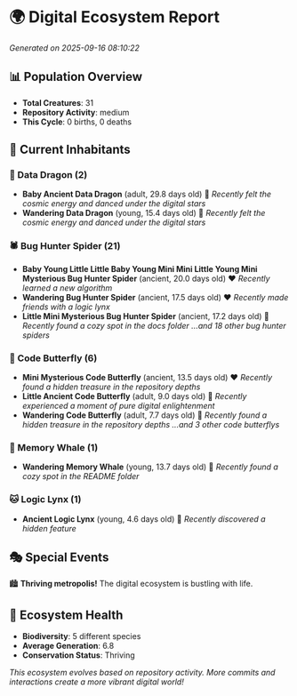 # 🌍 Digital Ecosystem Report
*Generated on 2025-09-16 08:10:22*

## 📊 Population Overview
- **Total Creatures**: 31
- **Repository Activity**: medium
- **This Cycle**: 0 births, 0 deaths

## 👥 Current Inhabitants

### 🐉 Data Dragon (2)
- **Baby Ancient Data Dragon** (adult, 29.8 days old) 💛
  *Recently felt the cosmic energy and danced under the digital stars*
- **Wandering Data Dragon** (young, 15.4 days old) 💚
  *Recently felt the cosmic energy and danced under the digital stars*

### 🕷️ Bug Hunter Spider (21)
- **Baby Young Little Little Baby Young Mini Mini Little Young Mini Mysterious Bug Hunter Spider** (ancient, 20.0 days old) ❤️
  *Recently learned a new algorithm*
- **Wandering Bug Hunter Spider** (ancient, 17.5 days old) ❤️
  *Recently made friends with a logic lynx*
- **Little Mini Mysterious Bug Hunter Spider** (ancient, 17.2 days old) 💛
  *Recently found a cozy spot in the docs folder*
  *...and 18 other bug hunter spiders*

### 🦋 Code Butterfly (6)
- **Mini Mysterious Code Butterfly** (ancient, 13.5 days old) ❤️
  *Recently found a hidden treasure in the repository depths*
- **Little Ancient Code Butterfly** (adult, 9.0 days old) 💛
  *Recently experienced a moment of pure digital enlightenment*
- **Wandering Code Butterfly** (adult, 7.7 days old) 💚
  *Recently found a hidden treasure in the repository depths*
  *...and 3 other code butterflys*

### 🐋 Memory Whale (1)
- **Wandering Memory Whale** (young, 13.7 days old) 💚
  *Recently found a cozy spot in the README folder*

### 🐱 Logic Lynx (1)
- **Ancient Logic Lynx** (young, 4.6 days old) 💚
  *Recently discovered a hidden feature*

## 🎭 Special Events

🏙️ **Thriving metropolis!** The digital ecosystem is bustling with life.

## 🔬 Ecosystem Health
- **Biodiversity**: 5 different species
- **Average Generation**: 6.8
- **Conservation Status**: Thriving

*This ecosystem evolves based on repository activity. More commits and interactions create a more vibrant digital world!*